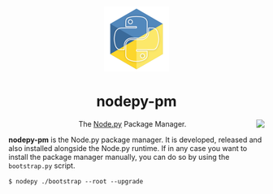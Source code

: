 <p align="center"><img src=".assets/nodepy-logo.png" height="128px"></p>
<h1 align="center">nodepy-pm</h1>
<img align="right" src="https://img.shields.io/badge/License-MIT-yellow.svg">
<p align="center">
  The <a href="https://github.com/nodepy/nodepy">Node.py</a> Package Manager.
</p>

**nodepy-pm** is the Node.py package manager. It is developed, released
and also installed alongside the Node.py runtime. If in any case you want
to install the package manager manually, you can do so by using the
`bootstrap.py` script.

    $ nodepy ./bootstrap --root --upgrade
